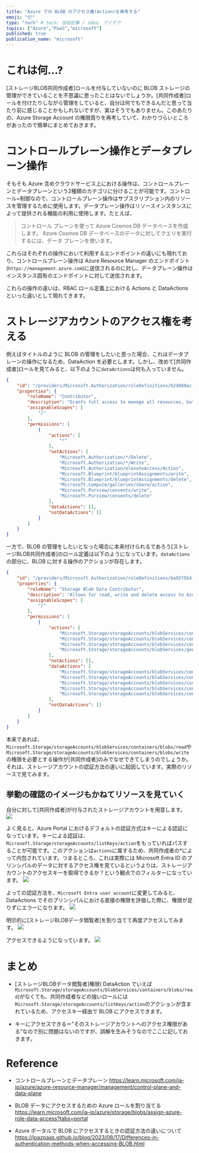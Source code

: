 ```yaml
---
title: "Azure での BLOB のアクセス権(Action)を再考する"
emoji: "📦"
type: "tech" # tech: 技術記事 / idea: アイデア
topics: ["Azure","PaaS","microsoft"]
published: true
publication_name: "microsoft"
---
```

# これは何...?
[ストレージBLOB共同作成者]ロールを付与していないのに BLOB ストレージの管理ができていることを不思議に思ったことはないでしょうか。[共同作成者]ロールを付けたりしながら管理をしていると、自分は何でもできるんだと思って当たり前に感じることかもしれないですが、実はそうでもありません。このあたりの、Azure Storage Account の権限周りを再考していて、わかりづらいところがあったので簡単にまとめておきます。

# コントロールプレーン操作とデータプレーン操作
そもそも Azure 含めクラウドサービス上における操作は、コントロールプレーンとデータプレーンという2種類のカテゴリに分けることが可能です。コントロール=制御なので、コントロールプレーン操作はサブスクリプション内のリソースを管理するために使用します。データプレーン操作はリソースインスタンスによって提供される機能の利用に使用します。たとえば、

> コントロール プレーンを使って Azure Cosmos DB データベースを作成します。 Azure Cosmos DB データベースのデータに対してクエリを実行するには、データ プレーンを使います。

これらはそれぞれの操作において利用するエンドポイントの違いにも現れており、コントロールプレーン操作は Azure Resource Manager のエンドポイント(`https://management.azure.com`)に送信されるのに対し、データプレーン操作はインスタンス固有のエンドポイントに対して送信されます。

これらの操作の違いは、RBAC ロール定義上における Actions と DataActions といった違いとして現れてきます。

# ストレージアカウントのアクセス権を考える

例えばタイトルのように BLOB の管理をしたいと思った場合、これはデータプレーンの操作になるため、DataAction を必要とします。しかし、改めて[共同作成者]ロールを見てみると、以下のように`dataActions`は何も入っていません。
```json
{
    "id": "/providers/Microsoft.Authorization/roleDefinitions/b24988ac-6180-42a0-ab88-20f7382dd24c",
    "properties": {
        "roleName": "Contributor",
        "description": "Grants full access to manage all resources, but does not allow you to assign roles in Azure RBAC, manage assignments in Azure Blueprints, or share image galleries.",
        "assignableScopes": [
            "/"
        ],
        "permissions": [
            {
                "actions": [
                    "*"
                ],
                "notActions": [
                    "Microsoft.Authorization/*/Delete",
                    "Microsoft.Authorization/*/Write",
                    "Microsoft.Authorization/elevateAccess/Action",
                    "Microsoft.Blueprint/blueprintAssignments/write",
                    "Microsoft.Blueprint/blueprintAssignments/delete",
                    "Microsoft.Compute/galleries/share/action",
                    "Microsoft.Purview/consents/write",
                    "Microsoft.Purview/consents/delete"
                ],
                "dataActions": [],
                "notDataActions": []
            }
        ]
    }
}
```

一方で、BLOB の管理をしたいとなった場合に本来付けられるであろう[ストレージBLOB共同作成者]のロール定義は以下のようになっています。`dataActions`の部分に、BLOB に対する操作のアクションが存在します。
```json
{
    "id": "/providers/Microsoft.Authorization/roleDefinitions/ba92f5b4-2d11-453d-a403-e96b0029c9fe",
    "properties": {
        "roleName": "Storage Blob Data Contributor",
        "description": "Allows for read, write and delete access to Azure Storage blob containers and data",
        "assignableScopes": [
            "/"
        ],
        "permissions": [
            {
                "actions": [
                    "Microsoft.Storage/storageAccounts/blobServices/containers/delete",
                    "Microsoft.Storage/storageAccounts/blobServices/containers/read",
                    "Microsoft.Storage/storageAccounts/blobServices/containers/write",
                    "Microsoft.Storage/storageAccounts/blobServices/generateUserDelegationKey/action"
                ],
                "notActions": [],
                "dataActions": [
                    "Microsoft.Storage/storageAccounts/blobServices/containers/blobs/delete",
                    "Microsoft.Storage/storageAccounts/blobServices/containers/blobs/read",
                    "Microsoft.Storage/storageAccounts/blobServices/containers/blobs/write",
                    "Microsoft.Storage/storageAccounts/blobServices/containers/blobs/move/action",
                    "Microsoft.Storage/storageAccounts/blobServices/containers/blobs/add/action"
                ],
                "notDataActions": []
            }
        ]
    }
}
```

本来であれば、`Microsoft.Storage/storageAccounts/blobServices/containers/blobs/read`や`Microsoft.Storage/storageAccounts/blobServices/containers/blobs/write`の権限を必要とする操作が[共同作成者]のみでなぜできてしまうのでしょうか。それは、ストレージアカウントの認証方法の違いに起因しています。実際のリソースで見てみます。

## 挙動の確認のイメージもかねてリソースを見ていく
自分に対して[共同作成者]が付与されたストレージアカウントを用意します。
![](/images/20231102-strg-auth/01.png)

よく見ると、Azure Portal におけるデフォルトの認証方式はキーによる認証になっています。キーによる認証は、`Microsoft.Storage/storageAccounts/listKeys/action`をもっていればパスすることが可能です。このアクションは`actions`に属するため、共同作成者の*によって内包されています。つまるところ、これは実際には Microsoft Entra ID のプリンシパルのデータに対するアクセス権を見ているというよりは、ストレージアカウントのアクセスキーを取得できるか？という観点でのフィルターになっています。
![](/images/20231102-strg-auth/02.png)

よっての認証方法を、`Microsoft Entra user account`に変更してみると、DataActions でそのプリンシパルにおける直接の権限を評価した際に、権限が足りずにエラーになります。
![](/images/20231102-strg-auth/03.png)

明示的に[ストレージBLOBデータ閲覧者]を割り当てて再度アクセスしてみます。
![](/images/20231102-strg-auth/04.png)

アクセスできるようになっています。
![](/images/20231102-strg-auth/05.png)

# まとめ
- [ストレージBLOBデータ閲覧者]権限( DataAction でいえば`Microsoft.Storage/storageAccounts/blobServices/containers/blobs/read`)がなくても、共同作成者などの強いロールには`Microsoft.Storage/storageAccounts/listKeys/action`のアクションが含まれているため、アクセスキー経由で BLOB にアクセスできます。

- キーにアクセスできる＝”そのストレージアカウントへのアクセス権限がある”なので別に問題はないのですが、誤解を生みそうなのでここに記しておきます。

# Reference
- コントロールプレーンとデータプレーン
https://learn.microsoft.com/ja-jp/azure/azure-resource-manager/management/control-plane-and-data-plane

- BLOB データにアクセスするための Azure ロールを割り当てる
https://learn.microsoft.com/ja-jp/azure/storage/blobs/assign-azure-role-data-access?tabs=portal

- Azure ポータルで BLOB にアクセスするときの認証方法の違いについて
https://jpazpaas.github.io/blog/2023/08/17/Differences-in-authentication-methods-when-accessing-BLOB.html
